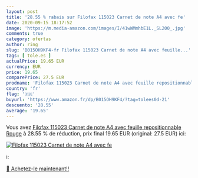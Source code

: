 ```yaml
---
layout: post
title: '28.55 % rabais sur Filofax 115023 Carnet de note A4 avec fe'
date: 2020-09-15 18:17:52
image: 'https://m.media-amazon.com/images/I/41wWMmhbE1L._SL200_.jpg'
comments: true
category: ofertas
author: ring
slug: 'B015OH9KF4-fr Filofax 115023 Carnet de note A4 avec feuille...'
tags: [ tole.es ]
actualPrice: 19.65 EUR
currency: EUR
price: 19.65
comparePrice: 27.5 EUR
prodname: 'Filofax 115023 Carnet de note A4 avec feuille repositionnable Rouge'
country: 'fr'
flag: '🇫🇷'
buyurl: 'https://www.amazon.fr/dp/B015OH9KF4/?tag=tolees0d-21'
descuento: '28.55'
average: '19.65'
---
```


Vous avez [Filofax 115023 Carnet de note A4 avec feuille repositionnable Rouge](https://www.amazon.fr/dp/B015OH9KF4/?tag=tolees0d-21)  à  28.55 % de réduction, prix final  19.65 EUR (original: 27.5 EUR) ici:

[![Filofax 115023 Carnet de note A4 avec fe](https://m.media-amazon.com/images/I/41wWMmhbE1L._SL200_.jpg)](https://www.amazon.fr/dp/B015OH9KF4/?tag=tolees0d-21)

ℹ️:


[🛒 Achetez-le maintenant!!](https://www.amazon.fr/dp/B015OH9KF4/?tag=tolees0d-21)
